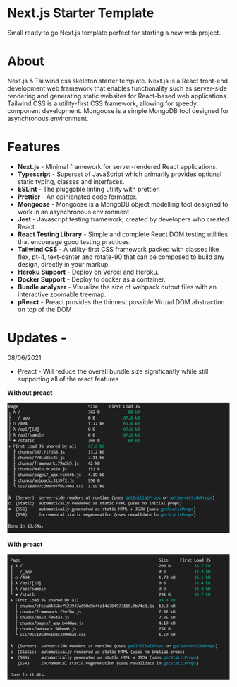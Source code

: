 # Next.js Starter Template

Small ready to go Next.js template perfect for starting a new web project.

# About

Next.js & Tailwind css skeleton starter template. Next.js is a React front-end development web framework that enables functionality such as server-side rendering and generating static websites for React-based web applications. Tailwind CSS is a utility-first CSS framework, allowing for speedy component development. Mongoose is a simple MongoDB tool designed for asynchronous environment.

# Features

- **Next.js** - Minimal framework for server-rendered React applications.
- **Typescript** - Superset of JavaScript which primarily provides optional static typing, classes and interfaces.
- **ESLint** - The pluggable linting utility with prettier.
- **Prettier** - An opinionated code formatter.
- **Mongoose** - Mongoose is a MongoDB object modelling tool designed to work in an asynchronous environment.
- **Jest** - Javascript testing framework, created by developers who created React.
- **React Testing Library** - Simple and complete React DOM testing utilities that encourage good testing practices.
- **Tailwind CSS** - A utility-first CSS framework packed with classes like flex, pt-4, text-center and rotate-90 that can be composed to build any design, directly in your markup.
- **Heroku Support** - Deploy on Vercel and Heroku.
- **Docker Support** - Deploy to docker as a container.
- **Bundle analyser** - Visualize the size of webpack output files with an interactive zoomable treemap.
- **pReact** - Preact provides the thinnest possible Virtual DOM abstraction on top of the DOM


# Updates - 
08/06/2021
- Preact - Will reduce the overall bundle size significantly while still supporting all of the react features

**Without preact**

![alt text](https://github.com/Patryks1/nextjs-tailwindcss-mongoose-template/blob/main/.info/withoutPreact.png?raw=true)

**With preact**

![alt text](https://github.com/Patryks1/nextjs-tailwindcss-mongoose-template/blob/main/.info/withPreact.png?raw=true)
